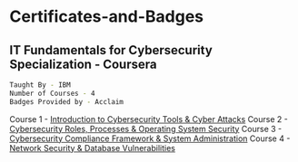 # Certificates-and-Badges

## IT Fundamentals for Cybersecurity Specialization - Coursera
```bash
Taught By - IBM
Number of Courses - 4
Badges Provided by - Acclaim
```
Course 1 - [Introduction to Cybersecurity Tools & Cyber Attacks](https://www.coursera.org/account/accomplishments/certificate/XD942VKTT22R)
Course 2 - [Cybersecurity Roles, Processes & Operating System Security](
https://www.coursera.org/account/accomplishments/certificate/LB7X7MXQ75XN)
Course 3 - [Cybersecurity Compliance Framework & System Administration](
https://www.coursera.org/account/accomplishments/certificate/QXWPQXHVR38P)
Course 4 - [Network Security & Database Vulnerabilities](https://www.coursera.org/account/accomplishments/certificate/FFNAVN5J3SK9)

